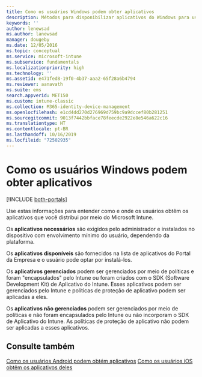 ```yaml
---
title: Como os usuários Windows podem obter aplicativos
description: Métodos para disponibilizar aplicativos do Windows para usuários
keywords: ''
author: lenewsad
ms.author: lanewsad
manager: dougeby
ms.date: 12/05/2016
ms.topic: conceptual
ms.service: microsoft-intune
ms.subservice: fundamentals
ms.localizationpriority: high
ms.technology: ''
ms.assetid: e471fed8-19f0-4b37-aaa2-65f28a6b4794
ms.reviewer: aanavath
ms.suite: ems
search.appverid: MET150
ms.custom: intune-classic
ms.collection: M365-identity-device-management
ms.openlocfilehash: e1cd4dd270d276969d759bc9a9dccef80b281251
ms.sourcegitcommit: 9013f7442bbface78feecde2922e8e546a622c16
ms.translationtype: HT
ms.contentlocale: pt-BR
ms.lasthandoff: 10/16/2019
ms.locfileid: "72502935"
---
```

# <a name="how-your-windows-users-get-their-apps"></a>Como os usuários Windows podem obter aplicativos

[!INCLUDE [both-portals](../../intune-classic/includes/note-for-both-portals.md)]

Use estas informações para entender como e onde os usuários obtêm os aplicativos que você distribui por meio do Microsoft Intune.

Os **aplicativos necessários** são exigidos pelo administrador e instalados no dispositivo com envolvimento mínimo do usuário, dependendo da plataforma.

Os **aplicativos disponíveis** são fornecidos na lista de aplicativos do Portal da Empresa e o usuário pode optar por instalá-los.

Os **aplicativos gerenciados** podem ser gerenciados por meio de políticas e foram "encapsulados" pelo Intune ou foram criados com o SDK (Software Development Kit) de Aplicativo do Intune. Esses aplicativos podem ser gerenciados pelo Intune e políticas de proteção de aplicativo podem ser aplicadas a eles.

Os **aplicativos não gerenciados** podem ser gerenciados por meio de políticas e não foram encapsulados pelo Intune ou não incorporam o SDK de Aplicativo do Intune. As políticas de proteção de aplicativo não podem ser aplicadas a esses aplicativos.

## <a name="see-also"></a>Consulte também
[Como os usuários Android podem obtém aplicativos](end-user-apps-android.md)
[Como os usuários iOS obtêm os aplicativos deles](end-user-apps-android.md)
